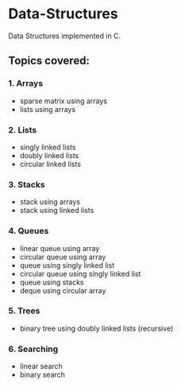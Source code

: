 # Data-Structures
Data Structures implemented in C.

## Topics covered: ##
### 1. Arrays
  - sparse matrix using arrays
  - lists using arrays

### 2. Lists
  - singly linked lists
  - doubly linked lists
  - circular linked lists

### 3. Stacks
  - stack using arrays
  - stack using linked lists

### 4. Queues
  - linear queue using array
  - circular queue using array
  - queue using singly linked list
  - circular queue using singly linked list
  - queue using stacks
  - deque using circular array

### 5. Trees
  - binary tree using doubly linked lists (recursive)

### 6. Searching
  - linear search
  - binary search
  